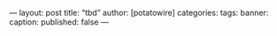 —
layout: post
title: “tbd”
author: [potatowire]
categories:
tags: 
banner: 
caption:
published: false
—

